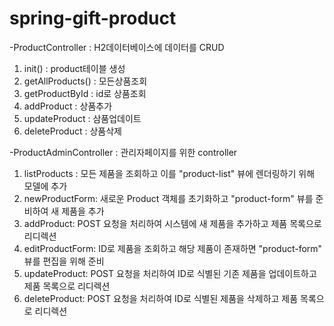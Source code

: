 # spring-gift-product
-ProductController : H2데이터베이스에 데이터를 CRUD
1. init() : product테이블 생성
2. getAllProducts() : 모든상품조회
3. getProductById : id로 상품조회
4. addProduct : 상품추가
5. updateProduct : 삼품업데이트
6. deleteProduct : 상품삭제

-ProductAdminController : 관리자페이지를 위한 controller
1. listProducts : 모든 제품을 조회하고 이를 "product-list" 뷰에 렌더링하기 위해 모델에 추가
2. newProductForm: 새로운 Product 객체를 초기화하고 "product-form" 뷰를 준비하여 새 제품을 추가
3. addProduct: POST 요청을 처리하여 시스템에 새 제품을 추가하고 제품 목록으로 리디렉션
4. editProductForm: ID로 제품을 조회하고 해당 제품이 존재하면 "product-form" 뷰를 편집을 위해 준비
5. updateProduct: POST 요청을 처리하여 ID로 식별된 기존 제품을 업데이트하고 제품 목록으로 리디렉션
6. deleteProduct: POST 요청을 처리하여 ID로 식별된 제품을 삭제하고 제품 목록으로 리디렉션